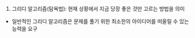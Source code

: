 1. 그리디 알고리즘(탐욕법): 현재 상황에서 지금 당장 좋은 것만 고르는 방법을 의미
- 일반적인 그리디 알고리즘은 문제를 풀기 위한 최소한의 아이디어를 떠올릴 수 있는 능력을 요구
 
